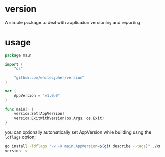 # version
A simple package to deal with application versioning and reporting

# usage
```go
package main

import (
	"os"
	
	"github.com/whitecypher/version"
)

var (
	AppVersion = "v1.0.0"
)

func main() {
    version.Set(AppVersion)
    version.ExitWithVersion(os.Args, os.Exit)
}
```
you can optionally automatically set AppVersion while building using the `ldflags` option;
```bash
go install -ldflags "-w -X main.AppVersion=$(git describe --tags)" ./cmd/version
version -v
```